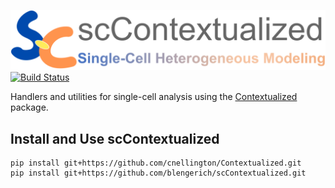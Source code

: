 ![Preview](scContextualized_logo.png)
[![Build Status](https://app.travis-ci.com/blengerich/scContextualized.svg?token=sv5nLmErKzRWcYs6TSaj&branch=master)](https://app.travis-ci.com/blengerich/scContextualized)

Handlers and utilities for single-cell analysis using the [Contextualized](https://github.com/cnellington/contextualized) package.

## Install and Use scContextualized
```
pip install git+https://github.com/cnellington/Contextualized.git
pip install git+https://github.com/blengerich/scContextualized.git
```
